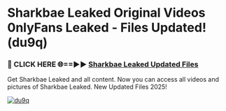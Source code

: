# Sharkbae Leaked Original Videos 0nlyFans Leaked - Files Updated! (du9q)

<h3>🔴 CLICK HERE 🌐==►► <a href="https://tinyurl.com/ms9xzufz" rel="nofollow">Sharkbae Leaked Updated Files</a></h3>

Get Sharkbae Leaked and all content. Now you can access all videos and pictures of Sharkbae Leaked. New Updated Files 2025!

[![du9q](https://i.imgur.com/ppqm5kG.gif)](https://tinyurl.com/ms9xzufz)
